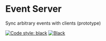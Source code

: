 # Event Server

Sync arbitrary events with clients (prototype)

[![Code style: black](https://img.shields.io/badge/code%20style-black-000000.svg)](https://github.com/psf/black)
[![Black](https://github.com/lalomartins/event_server/actions/workflows/black.yml/badge.svg)](https://github.com/lalomartins/event_server/actions/workflows/black.yml)
